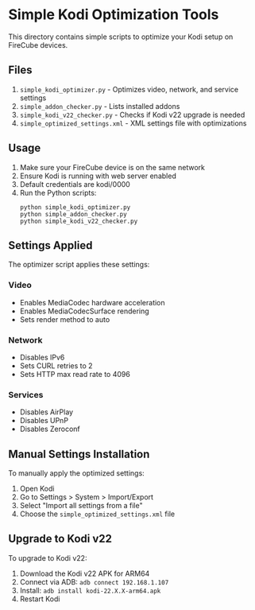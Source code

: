 # Simple Kodi Optimization Tools

This directory contains simple scripts to optimize your Kodi setup on FireCube devices.

## Files

1. `simple_kodi_optimizer.py` - Optimizes video, network, and service settings
2. `simple_addon_checker.py` - Lists installed addons
3. `simple_kodi_v22_checker.py` - Checks if Kodi v22 upgrade is needed
4. `simple_optimized_settings.xml` - XML settings file with optimizations

## Usage

1. Make sure your FireCube device is on the same network
2. Ensure Kodi is running with web server enabled
3. Default credentials are kodi/0000
4. Run the Python scripts:
   ```
   python simple_kodi_optimizer.py
   python simple_addon_checker.py
   python simple_kodi_v22_checker.py
   ```

## Settings Applied

The optimizer script applies these settings:

### Video
- Enables MediaCodec hardware acceleration
- Enables MediaCodecSurface rendering
- Sets render method to auto

### Network
- Disables IPv6
- Sets CURL retries to 2
- Sets HTTP max read rate to 4096

### Services
- Disables AirPlay
- Disables UPnP
- Disables Zeroconf

## Manual Settings Installation

To manually apply the optimized settings:

1. Open Kodi
2. Go to Settings > System > Import/Export
3. Select "Import all settings from a file"
4. Choose the `simple_optimized_settings.xml` file

## Upgrade to Kodi v22

To upgrade to Kodi v22:

1. Download the Kodi v22 APK for ARM64
2. Connect via ADB: `adb connect 192.168.1.107`
3. Install: `adb install kodi-22.X.X-arm64.apk`
4. Restart Kodi